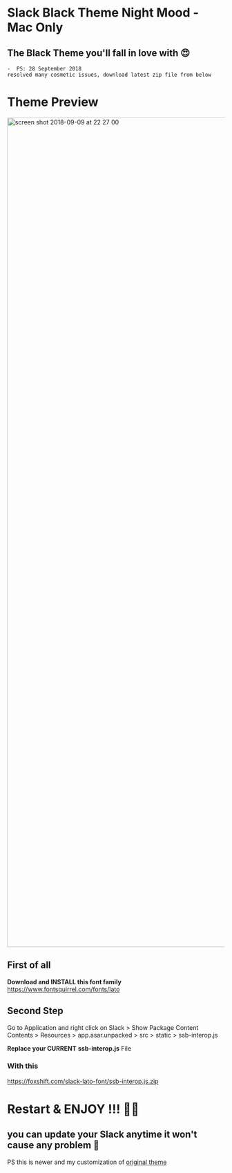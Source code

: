 # Slack Black Theme Night Mood - Mac Only
## The Black Theme you'll fall in love with 😍 
```
-  PS: 28 September 2018
resolved many cosmetic issues, download latest zip file from below
```
# Theme Preview
<img width="1920" alt="screen shot 2018-09-09 at 22 27 00" src="https://user-images.githubusercontent.com/16766231/45268625-9052ec80-b47f-11e8-98d5-70c9fb188ea1.png">




## First of all

**Download and INSTALL this font family**
https://www.fontsquirrel.com/fonts/lato 



## Second Step

Go to Application  and right click on Slack  > Show Package Content
Contents > Resources > app.asar.unpacked > src > static >  ssb-interop.js 

**Replace your CURRENT** **ssb-interop.js** File

### With this 

https://foxshift.com/slack-lato-font/ssb-interop.js.zip


# Restart & ENJOY !!! 🙌🏻

## you can update your Slack anytime it won't cause any problem 🦁


PS this is newer and my customization of [original theme](https://github.com/widget-/slack-black-theme) 
